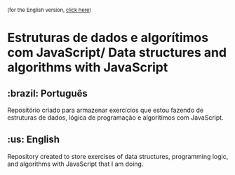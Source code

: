<small>(for the English version, <a href="#en">click here</a>)</small>

# Estruturas de dados e algorítimos com JavaScript/ Data structures and algorithms with JavaScript
<h2>:brazil: Português</h2>
<p id="pt">Repositório criado para armazenar exercícios que estou fazendo de estruturas de dados, lógica de programação e algorítimos com JavaScript.</p>

<h2 id="en">:us: English</h2>
<p id="pt">Repository created to store exercises of data structures, programming logic, and algorithms with JavaScript that I am doing.</p>